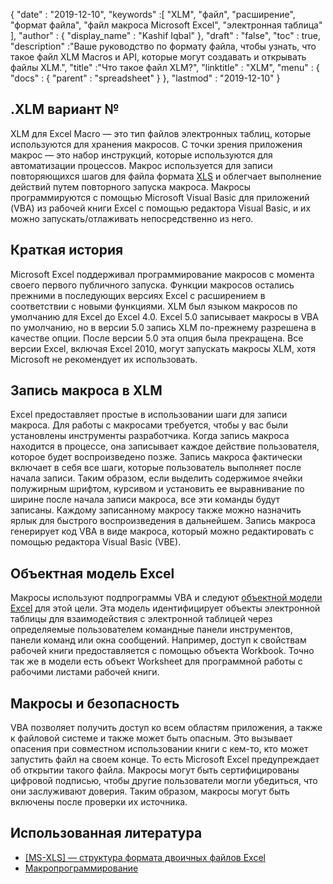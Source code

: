 {
  "date" : "2019-12-10",
  "keywords" :[ "XLM", "файл", "расширение", "формат файла", "файл макроса Microsoft Excel", "электронная таблица" ],
  "author" : {
    "display_name" : "Kashif Iqbal"
},
  "draft" : "false",
  "toc" : true,
  "description" :"Ваше руководство по формату файла, чтобы узнать, что такое файл XLM Macros и API, которые могут создавать и открывать файлы XLM.",
  "title" :"Что такое файл XLM?",
  "linktitle" : "XLM",
  "menu" : {
    "docs" : {
      "parent" : "spreadsheet"
}
},
  "lastmod" : "2019-12-10"
}

## .XLM вариант №

XLM для Excel Macro — это тип файлов электронных таблиц, которые используются для хранения макросов. С точки зрения приложения макрос — это набор инструкций, которые используются для автоматизации процессов. Макрос используется для записи повторяющихся шагов для файла формата [XLS](/ru/spreadsheet/xls/) и облегчает выполнение действий путем повторного запуска макроса. Макросы программируются с помощью Microsoft Visual Basic для приложений (VBA) из рабочей книги Excel с помощью редактора Visual Basic, и их можно запускать/отлаживать непосредственно из него.

## Краткая история ##

Microsoft Excel поддерживал программирование макросов с момента своего первого публичного запуска. Функции макросов остались прежними в последующих версиях Excel с расширением в соответствии с новыми функциями. XLM был языком макросов по умолчанию для Excel до Excel 4.0. Excel 5.0 записывает макросы в VBA по умолчанию, но в версии 5.0 запись XLM по-прежнему разрешена в качестве опции. После версии 5.0 эта опция была прекращена. Все версии Excel, включая Excel 2010, могут запускать макросы XLM, хотя Microsoft не рекомендует их использовать.

## Запись макроса в XLM ##

Excel предоставляет простые в использовании шаги для записи макроса. Для работы с макросами требуется, чтобы у вас были установлены инструменты разработчика. Когда запись макроса находится в процессе, она записывает каждое действие пользователя, которое будет воспроизведено позже. Запись макроса фактически включает в себя все шаги, которые пользователь выполняет после начала записи. Таким образом, если выделить содержимое ячейки полужирным шрифтом, курсивом и установить ее выравнивание по ширине после начала записи макроса, все эти команды будут записаны. Каждому записанному макросу также можно назначить ярлык для быстрого воспроизведения в дальнейшем. Запись макроса генерирует код VBA в виде макроса, который можно редактировать с помощью редактора Visual Basic (VBE).

## Объектная модель Excel ##

Макросы используют подпрограммы VBA и следуют [объектной модели Excel](https://learn.microsoft.com/en-us/office/vba/api/overview/excel/object-model) для этой цели. Эта модель идентифицирует объекты электронной таблицы для взаимодействия с электронной таблицей через определяемые пользователем командные панели инструментов, панели команд или окна сообщений. Например, доступ к свойствам рабочей книги предоставляется с помощью объекта Workbook. Точно так же в модели есть объект Worksheet для программной работы с рабочими листами рабочей книги.

## Макросы и безопасность ##

VBA позволяет получить доступ ко всем областям приложения, а также к файловой системе и также может быть опасным. Это вызывает опасения при совместном использовании книги с кем-то, кто может запустить файл на своем конце. То есть Microsoft Excel предупреждает об открытии такого файла. Макросы могут быть сертифицированы цифровой подписью, чтобы другие пользователи могли убедиться, что они заслуживают доверия. Таким образом, макросы могут быть включены после проверки их источника.

## Использованная литература ##

* [[MS-XLS] — структура формата двоичных файлов Excel](https://msdn.microsoft.com/en-us/library/cc313154(v#office.12).aspx)
* [Макропрограммирование](https://en.wikipedia.org/wiki/Microsoft_Excel#Macro_programming)

